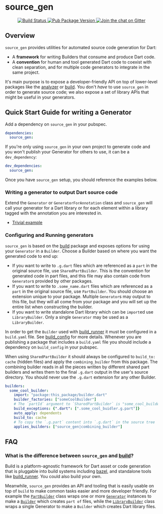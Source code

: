 # source_gen

<p align="center">
  <a href="https://travis-ci.org/dart-lang/source_gen">
    <img src="https://travis-ci.org/dart-lang/source_gen.svg?branch=master" alt="Build Status" />
  </a>
  <a href="https://pub.dartlang.org/packages/source_gen">
    <img src="https://img.shields.io/pub/v/source_gen.svg" alt="Pub Package Version" />
  </a>
  <a href="https://gitter.im/dart-lang/build">
    <img src="https://badges.gitter.im/dart-lang/build.svg" alt="Join the chat on Gitter" />
  </a>
</p>

## Overview

`source_gen` provides utilities for automated source code generation for Dart:

* A **framework** for writing Builders that consume and produce Dart code.
* A **convention** for human and tool generated Dart code to coexist with clean
  separation, and for multiple code generators to integrate in the same project.

It's main purpose is to expose a developer-friendly API on top of lower-level
packages like the [analyzer][] or [build][]. You don't _have_ to use
`source_gen` in order to generate source code; we also expose a set of library
APIs that might be useful in your generators.

## Quick Start Guide for writing a Generator

Add a dependency on `source_gen` in your pubspec.

```yaml
dependencies:
  source_gen:
```

If you're only using `source_gen` in your own project to generate code and you
won't publish your Generator for others to use, it can be a `dev_dependency`:

```yaml
dev_dependencies:
  source_gen:
```

Once you have `source_gen` setup, you should reference the examples below.

### Writing a generator to output Dart source code

Extend the `Generator` or `GeneratorForAnnotation` class and `source_gen` will
call your generator for a Dart library or for each element within a library
tagged with the annotation you are interested in.

* [Trivial example][]

### Configuring and Running generators

`source_gen` is based on the [build][] package and exposes options for using
your `Generator` in a `Builder`. Choose a Builder based on where you want the
generated code to end up:

- If you want to write to `.g.dart` files which are referenced as a `part` in
  the original source file, use `SharedPartBuilder`. This is the convention for
  generated code in part files, and this file may also contain code from
  `Generator`s provided by other packages.
- If you want to write to `.some_name.dart` files which are referenced as a
  `part` in the original source file, use `PartBuilder`. You should choose an
  extension unique to your package. Multiple `Generator`s may output to this
  file, but they will all come from your package and you will set up the entire
  list when constructing the builder.
- If you want to write standalone Dart library which can be `import`ed use
  `LibraryBuilder`. Only a single `Generator` may be used as a `LibraryBuilder`.

In order to get the `Builder` used with [build_runner][] it must be configured
in a `build.yaml` file. See [build_config][] for more details. Whenever you are
publishing a package that includes a `build.yaml` file you should include a
dependency on `build_config` in your pubspec.

When using `SharedPartBuilder` it should always be configured to `build_to:
cache` (hidden files) and apply the `combining_builder` from this package. The
combining builder reads in all the pieces written by different shared part
builders and writes them to the final `.g.dart` output in the user's source
directory. You should never use the `.g.dart` extension for any other Builder.

```yaml
builders:
  some_cool_builder:
    import: "package:this_package/builder.dart"
    builder_factories: ["someCoolBuilder"]
    # The `partId` argument to `SharedPartBuilder` is "some_cool_builder"
    build_exceptions: {".dart": [".some_cool_buidler.g.part"]}
    auto_apply: dependents
    build_to: cache
    # To copy the `.g.part` content into `.g.dart` in the source tree
    applies_builders: ["source_gen|combining_builder"]
```

## FAQ

### What is the difference between `source_gen` and [build][]?

Build is a platform-agnostic framework for Dart asset or code generation that
is pluggable into build systems including [bazel][bazel_codegen], and
standalone tools like [build_runner][]. You could also build your own.

Meanwhile, `source_gen` provides an API and tooling that is easily usable on
top of `build` to make common tasks easier and more developer friendly. For
example the [`PartBuilder`][api:PartBuilder] class wraps one or more
[`Generator`][api:Generator] instances to make a [`Builder`][api:Builder] which
creates `part of` files, while the [`LibraryBuilder`][api:LibraryBuilder] class
wraps a single Generator to make a `Builder` which creates Dart library files.

<!-- Packages -->
[analyzer]: https://pub.dartlang.org/packages/analyzer
[angular2]: https://pub.dartlang.org/packages/angular2
[bazel_codegen]: https://pub.dartlang.org/packages/_bazel_codegen
[build]: https://pub.dartlang.org/packages/build
[build_config]: https://pub.dartlang.org/packages/build_config
[build_runner]: https://pub.dartlang.org/packages/build_runner

<!-- Dartdoc -->
[api:Builder]: https://www.dartdocs.org/documentation/build/latest/builder/Builder-class.html
[api:Generator]: https://www.dartdocs.org/documentation/source_gen/latest/builder/Generator-class.html
[api:PartBuilder]: https://www.dartdocs.org/documentation/source_gen/latest/builder/PartBuilder-class.html
[api:LibraryBuilder]: https://www.dartdocs.org/documentation/source_gen/latest/builder/LibraryBuilder-class.html

[Trivial example]: https://github.com/dart-lang/source_gen/blob/master/source_gen/test/src/comment_generator.dart
[build.dart]: https://github.com/dart-lang/source_gen/blob/master/build.dart
[generate]: http://www.dartdocs.org/documentation/source_gen/latest/index.html#source_gen/source_gen@id_generate
[build]: http://www.dartdocs.org/documentation/source_gen/latest/index.html#source_gen/source_gen@id_build
